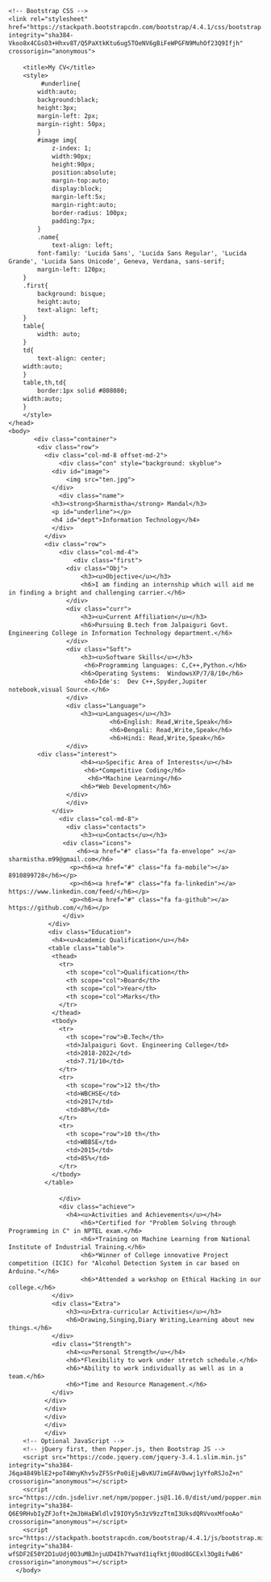 <html>
    <head>
        <meta charset="utf-8">
    <!-- for-mobile-apps -->
<meta name="viewport" content="width=device-width, initial-scale=1">
<meta http-equiv="Content-Type" content="text/html; charset=utf-8" />
<meta name="keywords" content="Uselectronics Responsive web template, Bootstrap Web Templates, Flat Web Templates, Android Compatible web template, 
	SmartPhone Compatible web template, free web designs for Nokia, Samsung, LG, SonyEricsson, Motorola web design" />
<script type="application/x-javascript"> addEventListener("load", function() { setTimeout(hideURLbar, 0); }, false);
	function hideURLbar(){ window.scrollTo(0,1); } </script>
<!-- //for-mobile-apps -->
<!-- font-awesome icons -->
<link href="css/font-awesome.css" rel="stylesheet"> 
<!-- //font-awesome icons -->

    <!-- Bootstrap CSS -->
    <link rel="stylesheet" href="https://stackpath.bootstrapcdn.com/bootstrap/4.4.1/css/bootstrap.min.css" integrity="sha384-Vkoo8x4CGsO3+Hhxv8T/Q5PaXtkKtu6ug5TOeNV6gBiFeWPGFN9MuhOf23Q9Ifjh" crossorigin="anonymous">

        <title>My CV</title>
        <style>
             #underline{
            width:auto;
            background:black;
            height:3px;
            margin-left: 2px;
            margin-right: 50px;
            }
            #image img{
                z-index: 1;
                width:90px;
                height:90px;
                position:absolute;
                margin-top:auto;
                display:block;
                margin-left:5x;
                margin-right:auto;
                border-radius: 100px;
                padding:7px;
            }
            .name{
                text-align: left;
            font-family: 'Lucida Sans', 'Lucida Sans Regular', 'Lucida Grande', 'Lucida Sans Unicode', Geneva, Verdana, sans-serif;
            margin-left: 120px;
        }
        .first{
            background: bisque;
            height:auto;
            text-align: left;
        }
        table{
            width: auto;
        }
        td{
            text-align: center;
	    width:auto;
        }
        table,th,td{
            border:1px solid #808080;
	    width:auto;
        }
        </style>
    </head>
    <body>   
           <div class="container">
            <div class="row">
              <div class="col-md-8 offset-md-2">
                  <div class="con" style="background: skyblue">
                <div id="image">
                    <img src="ten.jpg">
                </div>
                  <div class="name">
                <h3><strong>Sharmistha</strong> Mandal</h3>
                <p id="underline"></p>
                <h4 id="dept">Information Technology</h4>
                </div>
              </div>
              <div class="row">
                  <div class="col-md-4">
                      <div class="first">
                    <div class="Obj">
                        <h3><u>Objective</u></h3>
                        <h6>I am finding an internship which will aid me in finding a bright and challenging carrier.</h6>
                    </div>
                    <div class="curr">
                        <h3><u>Current Affiliation</u></h3>
                        <h6>Pursuing B.tech from Jalpaiguri Govt. Engineering College in Information Technology department.</h6>
                    </div>
                    <div class="Soft">
                        <h3><u>Software Skills</u></h3>
                         <h6>Programming languages: C,C++,Python.</h6>
                        <h6>Operating Systems:  WindowsXP/7/8/10</h6>
                         <h6>Ide's:  Dev C++,Spyder,Jupiter notebook,visual Source.</h6>
                    </div>
                    <div class="Language">
                        <h3><u>Languages</u></h3>
                                <h6>English: Read,Write,Speak</h6>
                                <h6>Bengali: Read,Write,Speak</h6>
                                <h6>Hindi: Read,Write,Speak</h6>
                    </div>
		    <div class="interest">
                        <h4><u>Specific Area of Interests</u></h4>
                         <h6>*Competitive Coding</h6>
                          <h6>*Machine Learning</h6>
                        <h6>*Web Development</h6>
                    </div>
                    </div>
                </div>
                  <div class="col-md-8">
                    <div class="contacts">
                        <h3><u>Contacts</u></h3>
                   <div class="icons">
                       <h6><a href="#" class="fa fa-envelope" ></a>  sharmistha.m99@gmail.com</h6>
                     <p><h6><a href="#" class="fa fa-mobile"></a>  8910899728</h6></p>
                     <p><h6><a href="#" class="fa fa-linkedin"></a> https://www.linkedin.com/feed/</h6></p>
                     <p><h6><a href="#" class="fa fa-github"></a>  https://github.com/</h6></p>
                   </div>
               </div>
               <div class="Education">
                <h4><u>Academic Qualification</u></h4>
               <table class="table">
                <thead>
                  <tr>
                    <th scope="col">Qualification</th>
                    <th scope="col">Board</th>
                    <th scope="col">Year</th>
                    <th scope="col">Marks</th>
                  </tr>
                </thead>
                <tbody>
                  <tr>
                    <th scope="row">B.Tech</th>
                    <td>Jalpaiguri Govt. Engineering College</td>
                    <td>2018-2022</td>
                    <td>7.71/10</td>
                  </tr>
                  <tr>
                    <th scope="row">12 th</th>
                    <td>WBCHSE</td>
                    <td>2017</td>
                    <td>80%</td>
                  </tr>
                  <tr>
                    <th scope="row">10 th</th>
                    <td>WBBSE</td>
                    <td>2015</td>
                    <td>85%</td>
                  </tr>
                </tbody>
              </table>

                  </div>
                  <div class="achieve">
                    <h4><u>Activities and Achievements</u></h4>
                        <h6>*Certified for "Problem Solving through Programming in C" in NPTEL exam.</h6>
                        <h6>*Training on Machine Learning from National Institute of Industrial Training.</h6>
                        <h6>*Winner of College innovative Project competition (ICIC) for "Alcohol Detection System in car based on Arduino."</h6>
                        <h6>*Attended a workshop on Ethical Hacking in our college.</h6>
                </div>
                <div class="Extra">
                    <h3><u>Extra-curricular Activities</u></h3>
                    <h6>Drawing,Singing,Diary Writing,Learning about new things.</h6>
                </div>
                <div class="Strength">
                    <h4><u>Personal Strength</u></h4>
                    <h6>*Flexibility to work under stretch schedule.</h6>
                    <h6>*Ability to work individually as well as in a team.</h6>
                    <h6>*Time and Resource Management.</h6>
                </div>
              </div>
              </div>
              </div>
              </div> 
              </div>   
        <!-- Optional JavaScript -->
        <!-- jQuery first, then Popper.js, then Bootstrap JS -->
        <script src="https://code.jquery.com/jquery-3.4.1.slim.min.js" integrity="sha384-J6qa4849blE2+poT4WnyKhv5vZF5SrPo0iEjwBvKU7imGFAV0wwj1yYfoRSJoZ+n" crossorigin="anonymous"></script>
        <script src="https://cdn.jsdelivr.net/npm/popper.js@1.16.0/dist/umd/popper.min.js" integrity="sha384-Q6E9RHvbIyZFJoft+2mJbHaEWldlvI9IOYy5n3zV9zzTtmI3UksdQRVvoxMfooAo" crossorigin="anonymous"></script>
        <script src="https://stackpath.bootstrapcdn.com/bootstrap/4.4.1/js/bootstrap.min.js" integrity="sha384-wfSDF2E50Y2D1uUdj0O3uMBJnjuUD4Ih7YwaYd1iqfktj0Uod8GCExl3Og8ifwB6" crossorigin="anonymous"></script>
      </body>
</html>
